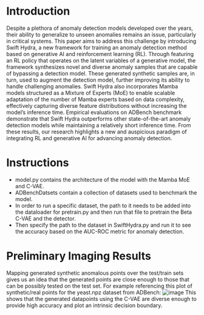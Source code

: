 # Introduction 
Despite a plethora of anomaly detection models developed over the years, their
ability to generalize to unseen anomalies remains an issue, particularly in critical
systems. This paper aims to address this challenge by introducing Swift Hydra, a
new framework for training an anomaly detection method based on generative AI
and reinforcement learning (RL). Through featuring an RL policy that operates on
the latent variables of a generative model, the framework synthesizes novel and
diverse anomaly samples that are capable of bypassing a detection model. These
generated synthetic samples are, in turn, used to augment the detection model,
further improving its ability to handle challenging anomalies. Swift Hydra also
incorporates Mamba models structured as a Mixture of Experts (MoE) to enable
scalable adaptation of the number of Mamba experts based on data complexity,
effectively capturing diverse feature distributions without increasing the model’s
inference time. Empirical evaluations on ADBench benchmark demonstrate that
Swift Hydra outperforms other state-of-the-art anomaly detection models while
maintaining a relatively short inference time. From these results, our research
highlights a new and auspicious paradigm of integrating RL and generative AI for
advancing anomaly detection.

# Instructions
- model.py contains the architecture of the model with the Mamba MoE and C-VAE.
- ADBenchDatsets contain a collection of datasets used to benchmark the model.
- In order to run a specific dataset, the path to it needs to be added into the dataloader for pretrain.py and then run that file to pretrain the Beta C-VAE and the detector.
- Then specify the path to the dataset in SwiftHydra.py and run it to see the accuracy based on the AUC-ROC metric for anomaly detection.

# Preliminary Imaging Results
Mapping generated synthetic anomalous points over the test/train sets gives us an idea that the generated points are close enough to those that can be possibly tested on the test set. For example referencing this plot of synthetic/real points for the yeast.npz dataset from ADBench:
![image](https://github.com/user-attachments/assets/6c1cf77d-7a7d-4b27-8ff5-6939979fccde)
This shows that the generated datapoints using the C-VAE are diverse enough to provide high accuracy and plot an intrinsic decision boundary.
